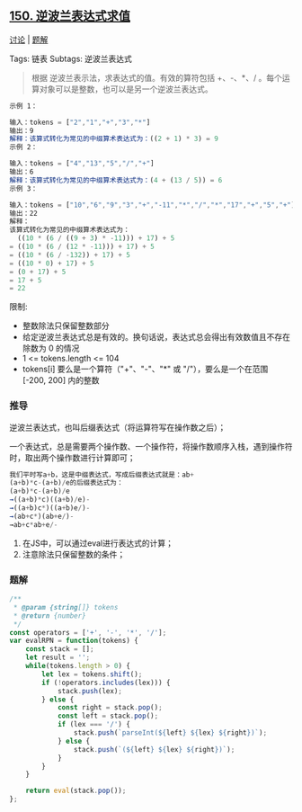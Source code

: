 ## [150. 逆波兰表达式求值](https://leetcode-cn.com/problems/evaluate-reverse-polish-notation/)

[讨论](https://leetcode-cn.com/problems/evaluate-reverse-polish-notation/comments/) | [题解](https://leetcode-cn.com/problems/evaluate-reverse-polish-notation/solution/)

Tags: 链表
Subtags: 逆波兰表达式

> 根据 逆波兰表示法，求表达式的值。有效的算符包括 +、-、*、/ 。每个运算对象可以是整数，也可以是另一个逆波兰表达式。

```js
示例 1：

输入：tokens = ["2","1","+","3","*"]
输出：9
解释：该算式转化为常见的中缀算术表达式为：((2 + 1) * 3) = 9
示例 2：

输入：tokens = ["4","13","5","/","+"]
输出：6
解释：该算式转化为常见的中缀算术表达式为：(4 + (13 / 5)) = 6
示例 3：

输入：tokens = ["10","6","9","3","+","-11","*","/","*","17","+","5","+"]
输出：22
解释：
该算式转化为常见的中缀算术表达式为：
  ((10 * (6 / ((9 + 3) * -11))) + 17) + 5
= ((10 * (6 / (12 * -11))) + 17) + 5
= ((10 * (6 / -132)) + 17) + 5
= ((10 * 0) + 17) + 5
= (0 + 17) + 5
= 17 + 5
= 22
```

限制:
- 整数除法只保留整数部分
- 给定逆波兰表达式总是有效的。换句话说，表达式总会得出有效数值且不存在除数为 0 的情况
- 1 <= tokens.length <= 104
- tokens[i] 要么是一个算符（"+"、"-"、"*" 或 "/"），要么是一个在范围 [-200, 200] 内的整数

### 推导
逆波兰表达式，也叫后缀表达式（将运算符写在操作数之后）；

一个表达式，总是需要两个操作数、一个操作符，将操作数顺序入栈，遇到操作符时，取出两个操作数进行计算即可；
```js
我们平时写a+b，这是中缀表达式，写成后缀表达式就是：ab+
(a+b)*c-(a+b)/e的后缀表达式为：
(a+b)*c-(a+b)/e
→((a+b)*c)((a+b)/e)-
→((a+b)c*)((a+b)e/)-
→(ab+c*)(ab+e/)-
→ab+c*ab+e/-
```

1. 在JS中，可以通过eval进行表达式的计算；
2. 注意除法只保留整数的条件；

### 题解
```js
/**
 * @param {string[]} tokens
 * @return {number}
 */
const operators = ['+', '-', '*', '/'];
var evalRPN = function(tokens) {
    const stack = [];
    let result = '';
    while(tokens.length > 0) {
        let lex = tokens.shift();
        if (!operators.includes(lex))) {
            stack.push(lex);
        } else {
            const right = stack.pop();
            const left = stack.pop();
            if (lex === '/') {
                stack.push(`parseInt(${left} ${lex} ${right})`);
            } else {
                stack.push(`(${left} ${lex} ${right})`);
            }
        }
    }

    return eval(stack.pop());
};
```
